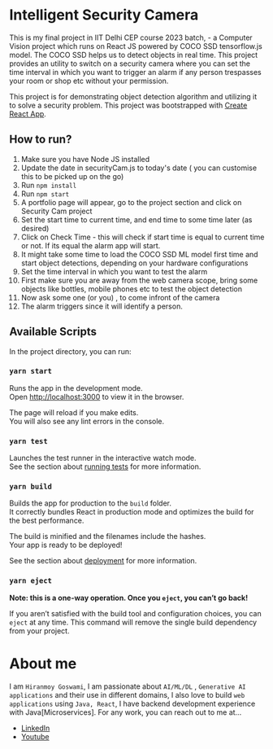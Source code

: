 # Intelligent Security Camera
This is my final project in IIT Delhi CEP course 2023 batch, - a Computer Vision project which runs on React JS powered by COCO SSD tensorflow.js model.
The COCO SSD helps us to detect objects in real time. This project provides an utility to switch on a security camera where you can set the time interval in which you want to trigger an alarm if any person trespasses your 
room or shop etc without your permission.

This project is for demonstrating object detection algorithm and utilizing it to solve a security problem.
This project was bootstrapped with [Create React App](https://github.com/facebook/create-react-app).

## How to run?

1. Make sure you have Node JS installed
2. Update the date in securityCam.js to today's date ( you can customise this to be  picked up on the go)
3. Run `npm install`
4. Run `npm start`
5. A portfolio page will appear, go to the project section and click on Security Cam project
6. Set the start time to current time, and end time to some time later (as desired)
7. Click on Check Time - this will check if start time is equal to current time or not.
If its equal the alarm app will start.
8. It might take some time to load the COCO SSD ML model first time and start object detections, depending on your hardware configurations 
9. Set the time interval in which you want to test the alarm
10. First make sure you are away from the web camera scope, bring some objects like bottles, mobile phones etc
to test the object detection
11. Now ask some one (or you) , to come infront of the camera
12. The alarm triggers since it will identify a person.


## Available Scripts

In the project directory, you can run:

### `yarn start`

Runs the app in the development mode.<br />
Open [http://localhost:3000](http://localhost:3000) to view it in the browser.

The page will reload if you make edits.<br />
You will also see any lint errors in the console.

### `yarn test`

Launches the test runner in the interactive watch mode.<br />
See the section about [running tests](https://facebook.github.io/create-react-app/docs/running-tests) for more information.

### `yarn build`

Builds the app for production to the `build` folder.<br />
It correctly bundles React in production mode and optimizes the build for the best performance.

The build is minified and the filenames include the hashes.<br />
Your app is ready to be deployed!

See the section about [deployment](https://facebook.github.io/create-react-app/docs/deployment) for more information.

### `yarn eject`

**Note: this is a one-way operation. Once you `eject`, you can’t go back!**

If you aren’t satisfied with the build tool and configuration choices, you can `eject` at any time. This command will remove the single build dependency from your project.

# About me
I am `Hiranmoy Goswami`, I am passionate about `AI/ML/DL` , `Generative AI applications` and their use in different domains, I also love to build `web applications` using `Java, React`, I have backend development experience with Java[Microservices]. For any work, you can reach out to me at...

* [LinkedIn](https://www.linkedin.com/in/hiranmoy-goswami-1997-dev/)
* [Youtube](https://www.youtube.com/channel/UCzQ9e6BsI1XiBWD3wlBRfrQ)